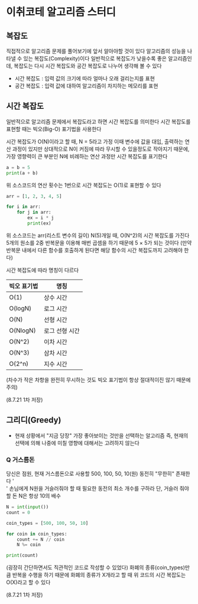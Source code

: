 # 이취코테 알고리즘 스터디

## 복잡도
직접적으로 알고리즘 문제를 풀어보기에 앞서 알아야할 것이 있다
알고리즘의 성능을 나타낼 수 있는 복잡도(Complexity)이다
일반적으로 복잡도가 낮을수록 좋은 알고리즘인데, 복잡도는 다시 시간 복잡도와 공간 복잡도로 나누어 생각해 볼 수 있다

* 시간 복잡도 : 입력 값의 크기에 따라 얼마나 오래 걸리는지를 표현
* 공간 복잡도 : 입력 값에 대하여 알고리즘이 차지하는 메모리를 표현

## 시간 복잡도
일반적으로 알고리즘 문제에서 복잡도라고 하면 시간 복잡도를 의미한다
시간 복잡도를 표현할 때는 빅오(Big-O) 표기법을 사용한다

시간 복잡도가 O(N)이라고 할 때, N = 5라고 가정
이때 변수에 값을 대입, 출력하는 연산 과정이 있지만 상대적으로 N이 커짐에 따라 무시할 수 있을정도로 작아지기 때문에, 가장 영향력이 큰 부분인 N에 비례하는 연산 과정만 시간 복잡도를 표기한다

```python
a = b = 5
print(a + b)
```
위 소스코드의 연산 횟수는 1번으로 시간 복잡도는 O(1)로 표현할 수 있다

```python
arr = [1, 2, 3, 4, 5]

for i in arr:
    for j in arr:
        ex = i * j
        print(ex)
```
위 소스코드는 arr(리스트 변수의 길이) N(5)개일 때, O(N^2)의 시간 복잡도를 가진다
5개의 원소를 2중 반복문을 이용해 매번 곱셈을 하기 때문에 5 × 5가 되는 것이다
(만약 반복문 내에서 다른 함수를 호출하게 된다면 해당 함수의 시간 복잡도까지 고려해야 한다)

시간 복잡도에 따라 명칭이 다르다

| 빅오 표기법  | 명칭           |
| :----------- | -------------- |
| O(1)         | 상수 시간      |
| O(logN)  | 로그 시간      |
| O(N)         | 선형 시간      |
| O(NlogN) | 로그 선형 시간 |
| O(N^2)   | 이차 시간      |
| O(N^3)   | 삼차 시간      |
| O(2^n)   | 지수 시간      |

(차수가 작은 차항을 완전히 무시하는 것도 빅오 표기법이 항상 절대적이진 않기 때문에 주의)



(8.7.21 1차 저장)



## 그리디(Greedy)
- 현재 상황에서 "지금 당장" 가장 좋아보이는 것만을 선택하는 알고리즘
  즉, 현재의 선택에 의해 나중에 미칠 영향에 대해서는 고려하지 않는다
  
  

### Q 거스름돈
당신은 점원, 현재 거스름돈으로 사용할 500, 100, 50, 10(원) 동전히 "무한히" 존재한다 '<br>'
손님에게 N원을 거슬러줘야 할 때 필요한 동전의 최소 개수를 구하라
단, 거슬러 줘야 할 돈 N은 항상 10의 배수

```python
N = int(input())
count = 0

coin_types = [500, 100, 50, 10]

for coin in coin_types:
    count += N // coin
    N %= coin

print(count)
```

(굉장히 간단하면서도 직관적인 코드로 작성할 수 있었다)
화폐의 종류(coin_types)만큼 반복을 수행을 하기 때문에 화폐의 종류가 X개라고 할 때
위 코드의 시간 복잡도는 O(X)라고 할 수 있다

(8.7.21 1차 저장)
